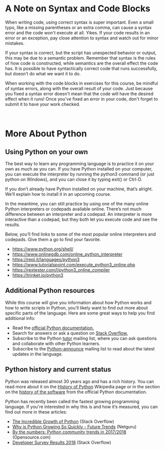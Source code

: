 # A Note on Syntax and Code Blocks

When writing code, using correct syntax is super important. Even a small typo, like a missing parentheses or an extra comma, can cause a syntax error and the code won't execute at all. Yikes. If your code results in an error or an exception, pay close attention to syntax and watch out for minor mistakes.

If your syntax is correct, but the script has unexpected behavior or output, this may be due to a semantic problem. Remember that syntax is the rules of how code is constructed, while semantics are the overall effect the code has. It is possible to have syntactically correct code that runs successfully, but doesn't do what we want it to do.

When working with the code blocks in exercises for this course, be mindful of syntax errors, along with the overall result of your code. Just because you fixed a syntax error doesn't mean that the code will have the desired effect when it runs! Once you’ve fixed an error in your code, don't forget to submit it to have your work checked.

<br>

# More About Python

## Using Python on your own

The best way to learn any programming language is to practice it on your own as much as you can. If you have Python installed on your computer, you can execute the interpreter by running the python3 command (or just python on Windows), and you can close it by typing exit() or Ctrl-D.

If you don’t already have Python installed on your machine, that’s alright. We’ll explain how to install it in an upcoming course.

In the meantime, you can still practice by using one of the many online Python interpreters or codepads available online. There’s not much difference between an interpreter and a codepad. An interpreter is more interactive than a codepad, but they both let you execute code and see the results.

Below, you’ll find links to some of the most popular online interpreters and codepads. Give them a go to find your favorite.

* https://www.python.org/shell/
* https://www.onlinegdb.com/online_python_interpreter
* https://repl.it/languages/python3
* https://www.tutorialspoint.com/execute_python3_online.php
* https://rextester.com/l/python3_online_compiler
* https://trinket.io/python3

## Additional Python resources

While this course will give you information about how Python works and how to write scripts in Python, you’ll likely want to find out more about specific parts of the language. Here are some great ways to help you find additional info: 

* Read the [official Python documentation.](https://docs.python.org/3/)
* Search for answers or ask a question on [Stack Overflow.](https://stackoverflow.com/)
* Subscribe to the Python [tutor](https://mail.python.org/mailman/listinfo/tutor) mailing list, where you can ask questions and collaborate with other Python learners.
* Subscribe to the [Python-announce](https://mail.python.org/mailman/listinfo/python-announce-list) mailing list to read about the latest updates in the language.

## Python history and current status

Python was released almost 30 years ago and has a rich history. You can read more about it on the [History of Python](https://en.wikipedia.org/wiki/History_of_Python) Wikipedia page or in the section on the [history of the software](https://docs.python.org/3.0/license.html) from the official Python documentation.

Python has recently been called the fastest growing programming language. If you're interested in why this is and how it’s measured, you can find out more in these articles:

* [The Incredible Growth of Python](https://stackoverflow.blog/2017/09/06/incredible-growth-python/) (Stack Overflow)
* [Why is Python Growing So Quickly - Future Trends](https://www.netguru.com/blog/why-python-is-growing-so-quickly-future-trends) (Netguru)
* [By the numbers: Python community trends in 2017/2018](https://opensource.com/article/18/5/numbers-python-community-trends) (Opensource.com)
* [Developer Survey Results 2018](https://insights.stackoverflow.com/survey/2018#technology) (Stack Overflow)

